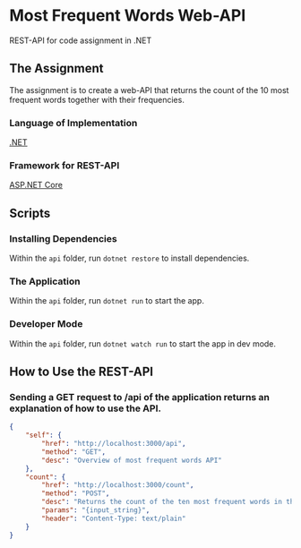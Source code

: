 # Most Frequent Words Web-API

REST-API for code assignment in .NET

## The Assignment

The assignment is to create a web-API that returns the count of the 10 most frequent words together with their frequencies.

### Language of Implementation

[.NET](https://dotnet.microsoft.com/)

### Framework for REST-API

[ASP.NET Core](https://docs.microsoft.com/en-us/aspnet/core/)

## Scripts

### Installing Dependencies
Within the `api` folder, run `dotnet restore` to install dependencies.

### The Application
Within the `api` folder, run `dotnet run` to start the app.

### Developer Mode
Within the `api` folder, run `dotnet watch run` to start the app in dev mode.

## How to Use the REST-API
### Sending a GET request to /api of the application returns an explanation of how to use the API.
```json
{
    "self": {
        "href": "http://localhost:3000/api",
        "method": "GET",
        "desc": "Overview of most frequent words API"
    },
    "count": {
        "href": "http://localhost:3000/count",
        "method": "POST",
        "desc": "Returns the count of the ten most frequent words in the input string",
        "params": "{input_string}",
        "header": "Content-Type: text/plain"
    }
}